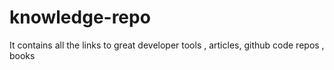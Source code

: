 # knowledge-repo
It contains all the links to great developer tools , articles, github code repos , books 
